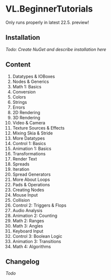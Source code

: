 # VL.BeginnerTutorials

Only runs properly in latest 22.5. preview!

## Installation
*Todo: Create NuGet and describe installation here*

## Content
1. Datatypes & IOBoxes
2. Nodes & Generics
3. Math 1: Basics
4. Conversion
5. Colors
6. Strings
7. Errors
8. 2D Rendering
9. 3D Rendering
10. Video & Camera
11. Texture Sources & Effects
12. Mixing Skia & Stride
13. More Datatypes
14. Control 1: Basics
15. Animation 1: Basics
16. Transformations
17. Render Text
18. Spreads
19. Iteration
20. Spread Generators
21. More About Loops
22. Pads & Operations
23. Creating Nodes
24. Mouse Input
25. Collision
26. Control 2: Triggers & Flops
27. Audio Analysis
28. Animation 2: Counting
29. Math 2: Ranges
30. Math 3: Angles
31. Keyboard Input
32. Control 3: Boolean Logic
33. Animation 3: Transitions
34. Math 4: Algorithms

## Changelog
*Todo*
